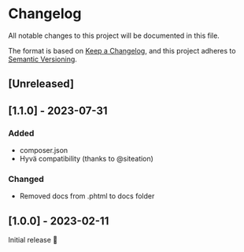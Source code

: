 # Changelog
All notable changes to this project will be documented in this file.

The format is based on [Keep a Changelog](https://keepachangelog.com/en/1.0.0/),
and this project adheres to [Semantic Versioning](https://semver.org/spec/v2.0.0.html).

## [Unreleased]

## [1.1.0] - 2023-07-31
### Added
- composer.json
- Hyvä compatibility (thanks to @siteation)

### Changed
- Removed docs from .phtml to docs folder

## [1.0.0] - 2023-02-11
Initial release 🎉

